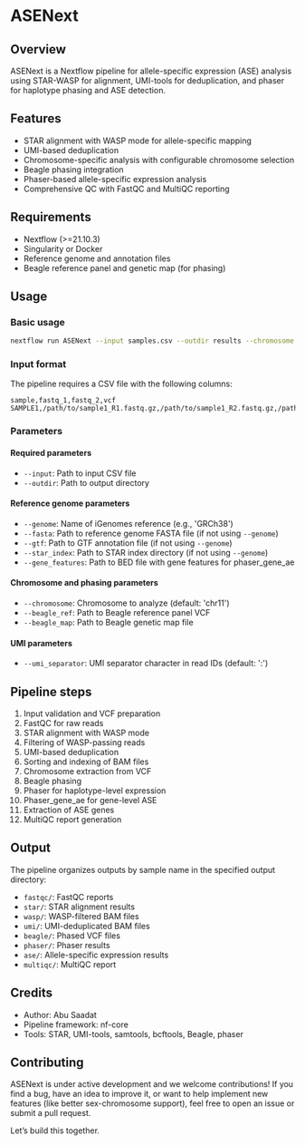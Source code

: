 # ASENext

## Overview
ASENext is a Nextflow pipeline for allele-specific expression (ASE) analysis using STAR-WASP for alignment, UMI-tools for deduplication, and phaser for haplotype phasing and ASE detection.

## Features
- STAR alignment with WASP mode for allele-specific mapping
- UMI-based deduplication
- Chromosome-specific analysis with configurable chromosome selection
- Beagle phasing integration
- Phaser-based allele-specific expression analysis
- Comprehensive QC with FastQC and MultiQC reporting

## Requirements
- Nextflow (>=21.10.3)
- Singularity or Docker
- Reference genome and annotation files
- Beagle reference panel and genetic map (for phasing)

## Usage

### Basic usage
```bash
nextflow run ASENext --input samples.csv --outdir results --chromosome chr11
```

### Input format
The pipeline requires a CSV file with the following columns:
```csv
sample,fastq_1,fastq_2,vcf
SAMPLE1,/path/to/sample1_R1.fastq.gz,/path/to/sample1_R2.fastq.gz,/path/to/sample1.vcf.gz
```

### Parameters

#### Required parameters
- `--input`: Path to input CSV file
- `--outdir`: Path to output directory

#### Reference genome parameters
- `--genome`: Name of iGenomes reference (e.g., 'GRCh38')
- `--fasta`: Path to reference genome FASTA file (if not using `--genome`)
- `--gtf`: Path to GTF annotation file (if not using `--genome`)
- `--star_index`: Path to STAR index directory (if not using `--genome`)
- `--gene_features`: Path to BED file with gene features for phaser_gene_ae

#### Chromosome and phasing parameters
- `--chromosome`: Chromosome to analyze (default: 'chr11')
- `--beagle_ref`: Path to Beagle reference panel VCF
- `--beagle_map`: Path to Beagle genetic map file

#### UMI parameters
- `--umi_separator`: UMI separator character in read IDs (default: ':')

## Pipeline steps
1. Input validation and VCF preparation
2. FastQC for raw reads
3. STAR alignment with WASP mode
4. Filtering of WASP-passing reads
5. UMI-based deduplication
6. Sorting and indexing of BAM files
7. Chromosome extraction from VCF
8. Beagle phasing
9. Phaser for haplotype-level expression
10. Phaser_gene_ae for gene-level ASE
11. Extraction of ASE genes
12. MultiQC report generation

## Output
The pipeline organizes outputs by sample name in the specified output directory:
- `fastqc/`: FastQC reports
- `star/`: STAR alignment results
- `wasp/`: WASP-filtered BAM files
- `umi/`: UMI-deduplicated BAM files
- `beagle/`: Phased VCF files
- `phaser/`: Phaser results
- `ase/`: Allele-specific expression results
- `multiqc/`: MultiQC report

## Credits
- Author: Abu Saadat
- Pipeline framework: nf-core
- Tools: STAR, UMI-tools, samtools, bcftools, Beagle, phaser

## Contributing

ASENext is under active development and we welcome contributions!
If you find a bug, have an idea to improve it, or want to help implement new features (like better sex-chromosome support), feel free to open an issue or submit a pull request.

Let’s build this together.
